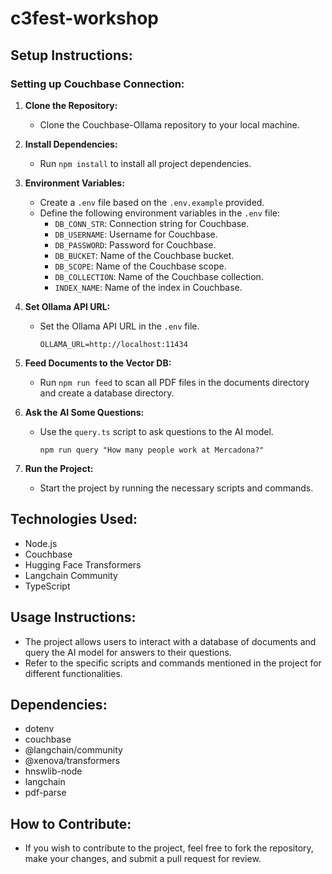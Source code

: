 # c3fest-workshop

## Setup Instructions:

### Setting up Couchbase Connection:
1. **Clone the Repository:** 
   - Clone the Couchbase-Ollama repository to your local machine.

2. **Install Dependencies:**
   - Run `npm install` to install all project dependencies.

3. **Environment Variables:**
   - Create a `.env` file based on the `.env.example` provided.
   - Define the following environment variables in the `.env` file:
     - `DB_CONN_STR`: Connection string for Couchbase.
     - `DB_USERNAME`: Username for Couchbase.
     - `DB_PASSWORD`: Password for Couchbase.
     - `DB_BUCKET`: Name of the Couchbase bucket.
     - `DB_SCOPE`: Name of the Couchbase scope.
     - `DB_COLLECTION`: Name of the Couchbase collection.
     - `INDEX_NAME`: Name of the index in Couchbase.

4. **Set Ollama API URL:**
   - Set the Ollama API URL in the `.env` file.
     ```
     OLLAMA_URL=http://localhost:11434
     ```

5. **Feed Documents to the Vector DB:**
   - Run `npm run feed` to scan all PDF files in the documents directory and create a database directory.

6. **Ask the AI Some Questions:**
   - Use the `query.ts` script to ask questions to the AI model.
     ```
     npm run query "How many people work at Mercadona?"
     ```

7. **Run the Project:**
   - Start the project by running the necessary scripts and commands.

## Technologies Used:
- Node.js
- Couchbase
- Hugging Face Transformers
- Langchain Community
- TypeScript

## Usage Instructions:
- The project allows users to interact with a database of documents and query the AI model for answers to their questions.
- Refer to the specific scripts and commands mentioned in the project for different functionalities.

## Dependencies:
- dotenv
- couchbase
- @langchain/community
- @xenova/transformers
- hnswlib-node
- langchain
- pdf-parse

## How to Contribute:
- If you wish to contribute to the project, feel free to fork the repository, make your changes, and submit a pull request for review.
